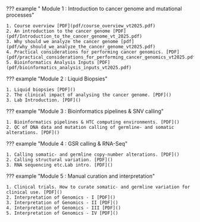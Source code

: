 ??? example " Module 1 : Introduction to cancer genome and mutational processes"

    1. Course overview [PDF](pdf/course_overview_vt2025.pdf)
    2. An introduction to the cancer genome [PDF](pdf/Introduction_to_the_cancer_genome_vt_2025.pdf)
    3. Why should we analyze the cancer genome [pdf](pdf/why_should_we_analyze_the_cancer_genome_vt2025.pdf)
    4. Practical considerations for performing cancer genomics. [PDF](pdf/practical_considerations_for_performing_cancer_genomics_vt2025.pdf)
    5. Bioinformatics Analysis Inputs [PDF](pdf/bioinformatics_analysis_inputs_vt2025.pdf)

??? example "Module 2 : Liquid Biopsies"

    1. Liquid biopsies [PDF]()
    2. The clinical impact of analysing the cancer genome. [PDF]() 
    3. Lab Introduction. [PDF]() 
     
??? example "Module 3 : Bioinformatics pipelines & SNV calling"

    1. Bioinformatics pipelines & HTC computing environments. [PDF]()
    2. QC of DNA data and mutation calling of germline- and somatic alterations. [PDF]()

??? example "Module 4 : GSR calling & RNA-Seq"

    1. Calling somatic- and germline copy-number alterations. [PDF]()
    2. Calling structural variation. [PDF]()
    3. RNA sequencing etc.Lab intro. [PDF]()

??? example "Module 5 : Manual curation and interpretation"

    1. Clinical trials. How to curate somatic- and germline variation for clinical use. [PDF]()
    2. Interpretation of Genomics - I [PDF]()
    3. Interpretation of Genomics - II [PDF]()
    4. Interpretation of Genomics - III [PDF]()
    5. Interpretation of Genomics - IV [PDF]()
    
